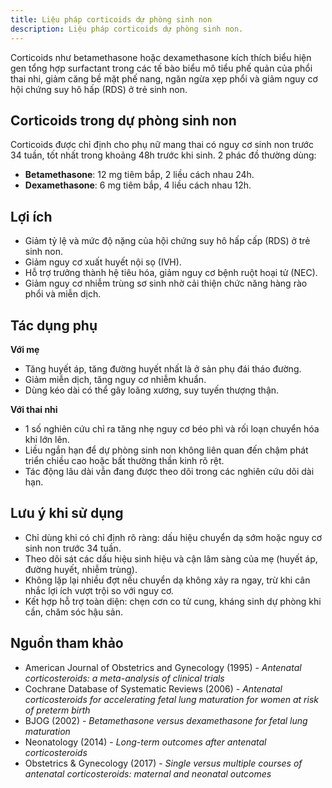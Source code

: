 ```yaml
---
title: Liệu pháp corticoids dự phòng sinh non
description: Liệu pháp corticoids dự phòng sinh non.
---
```


Corticoids như betamethasone hoặc dexamethasone kích thích biểu hiện gen tổng hợp surfactant trong các tế bào biểu mô tiểu phế quản của phổi thai nhi, giảm căng bề mặt phế nang, ngăn ngừa xẹp phổi và giảm nguy cơ hội chứng suy hô hấp (RDS) ở trẻ sinh non.  

## Corticoids trong dự phòng sinh non

Corticoids được chỉ định cho phụ nữ mang thai có nguy cơ sinh non trước 34 tuần, tốt nhất trong khoảng 48h trước khi sinh. 2 phác đồ thường dùng:  
- **Betamethasone**: 12 mg tiêm bắp, 2 liều cách nhau 24h.
- **Dexamethasone**: 6 mg tiêm bắp, 4 liều cách nhau 12h.

## Lợi ích

- Giảm tỷ lệ và mức độ nặng của hội chứng suy hô hấp cấp (RDS) ở trẻ sinh non.
- Giảm nguy cơ xuất huyết nội sọ (IVH).
- Hỗ trợ trưởng thành hệ tiêu hóa, giảm nguy cơ bệnh ruột hoại tử (NEC).
- Giảm nguy cơ nhiễm trùng sơ sinh nhờ cải thiện chức năng hàng rào phổi và miễn dịch.

## Tác dụng phụ

**Với mẹ**
- Tăng huyết áp, tăng đường huyết nhất là ở sản phụ đái tháo đường. 
- Giảm miễn dịch, tăng nguy cơ nhiễm khuẩn.
- Dùng kéo dài có thể gây loãng xương, suy tuyến thượng thận.

**Với thai nhi**
- 1 số nghiên cứu chỉ ra tăng nhẹ nguy cơ béo phì và rối loạn chuyển hóa khi lớn lên.
- Liều ngắn hạn để dự phòng sinh non không liên quan đến chậm phát triển chiều cao hoặc bất thường thần kinh rõ rệt.
- Tác động lâu dài vẫn đang được theo dõi trong các nghiên cứu dõi dài hạn.

## Lưu ý khi sử dụng

- Chỉ dùng khi có chỉ định rõ ràng: dấu hiệu chuyển dạ sớm hoặc nguy cơ sinh non trước 34 tuần.
- Theo dõi sát các dấu hiệu sinh hiệu và cận lâm sàng của mẹ (huyết áp, đường huyết, nhiễm trùng).
- Không lặp lại nhiều đợt nếu chuyển dạ không xảy ra ngay, trừ khi cân nhắc lợi ích vượt trội so với nguy cơ.
- Kết hợp hỗ trợ toàn diện: chẹn cơn co tử cung, kháng sinh dự phòng khi cần, chăm sóc hậu sản.

## Nguồn tham khảo

- American Journal of Obstetrics and Gynecology (1995) - _Antenatal corticosteroids: a meta-analysis of clinical trials_  
- Cochrane Database of Systematic Reviews (2006) - _Antenatal corticosteroids for accelerating fetal lung maturation for women at risk of preterm birth_  
- BJOG (2002) - _Betamethasone versus dexamethasone for fetal lung maturation_  
- Neonatology (2014) - _Long-term outcomes after antenatal corticosteroids_  
- Obstetrics & Gynecology (2017) - _Single versus multiple courses of antenatal corticosteroids: maternal and neonatal outcomes_  

